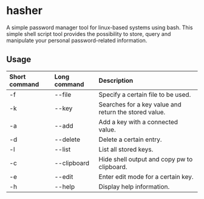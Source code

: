 # hasher
A simple password manager tool for linux-based systems using bash.
This simple shell script tool provides the possibility to store, query and manipulate your personal password-related information.

## Usage
| Short command | Long command  | Description                                           |
|:--------------|:------------- |:----------------------------------------------------- |
| -f            | --file         | Specify a certain file to be used.                   |
| -k            | --key         | Searches for a key value and return the stored value. |
| -a            | --add         | Add a key with a connected value.                     |
| -d            | --delete      | Delete a certain entry.                               |
| -l            | --list        | List all stored keys.                                 |
| -c            | --clipboard   | Hide shell output and copy pw to clipboard.           |
| -e            | --edit        | Enter edit mode for a certain key.                    |
| -h            | --help        | Display help information.                             |
